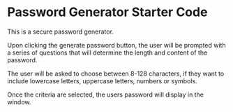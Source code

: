 # Password Generator Starter Code

This is a secure password generator.

Upon clicking the generate password button, the user will be prompted with a series of questions that will determine the length and content of the password.

The user will be asked to choose between 8-128 characters, if they want to include lowercase letters, uppercase letters, numbers or symbols.

Once the criteria are selected, the users password will display in the window.
